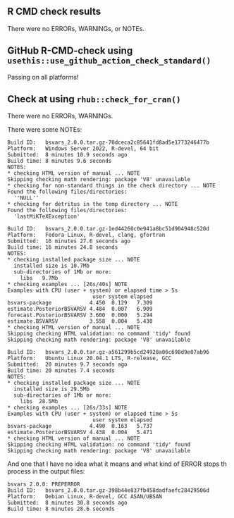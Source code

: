 ## R CMD check results

There were no ERRORs, WARNINGs, or NOTEs.

## GitHub R-CMD-check using `usethis::use_github_action_check_standard()`

Passing on all platforms!

## Check at using `rhub::check_for_cran()`

There were no ERRORs, WARNINGs.

There were some NOTEs:
```
Build ID:	bsvars_2.0.0.tar.gz-70dceca2c85641fd8ad5e1773246477b
Platform:	Windows Server 2022, R-devel, 64 bit
Submitted:	8 minutes 10.9 seconds ago
Build time:	8 minutes 9.6 seconds
NOTES:
* checking HTML version of manual ... NOTE
Skipping checking math rendering: package 'V8' unavailable
* checking for non-standard things in the check directory ... NOTE
Found the following files/directories:
  ''NULL''
* checking for detritus in the temp directory ... NOTE
Found the following files/directories:
  'lastMiKTeXException'
```

```
Build ID:	bsvars_2.0.0.tar.gz-1ed44260c0e941a8bc51d904948c520d
Platform:	Fedora Linux, R-devel, clang, gfortran
Submitted:	16 minutes 27.6 seconds ago
Build time:	16 minutes 24.8 seconds
NOTES:
* checking installed package size ... NOTE
  installed size is 10.7Mb
  sub-directories of 1Mb or more:
    libs   9.7Mb
* checking examples ... [26s/40s] NOTE
Examples with CPU (user + system) or elapsed time > 5s
                           user system elapsed
bsvars-package            4.450  0.129   7.309
estimate.PosteriorBSVARSV 4.484  0.007   6.909
forecast.PosteriorBSVARSV 3.600  0.000   5.294
estimate.BSVARSV          3.558  0.004   5.430
* checking HTML version of manual ... NOTE
Skipping checking HTML validation: no command 'tidy' found
Skipping checking math rendering: package 'V8' unavailable
```

```
Build ID:	bsvars_2.0.0.tar.gz-a561299b5cd24928a06c698d9e07ab96
Platform:	Ubuntu Linux 20.04.1 LTS, R-release, GCC
Submitted:	20 minutes 9.7 seconds ago
Build time:	20 minutes 7.4 seconds
NOTES:
* checking installed package size ... NOTE
  installed size is 29.5Mb
  sub-directories of 1Mb or more:
    libs  28.5Mb
* checking examples ... [26s/33s] NOTE
Examples with CPU (user + system) or elapsed time > 5s
                           user system elapsed
bsvars-package            4.490  0.163   5.737
estimate.PosteriorBSVARSV 4.438  0.004   5.471
* checking HTML version of manual ... NOTE
Skipping checking HTML validation: no command 'tidy' found
Skipping checking math rendering: package 'V8' unavailable
```
And one that I have no idea what it means and what kind of ERROR stops th process in the output files:
```
bsvars 2.0.0: PREPERROR
Build ID:	bsvars_2.0.0.tar.gz-398b44e837fb458dadfaefc28429506d
Platform:	Debian Linux, R-devel, GCC ASAN/UBSAN
Submitted:	8 minutes 30.8 seconds ago
Build time:	8 minutes 28.6 seconds
```
